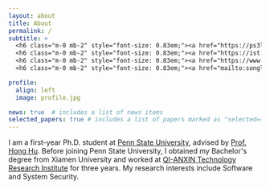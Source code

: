 ```yaml
---
layout: about
title: About
permalink: /
subtitle: >
  <h6 class="m-0 mb-2" style="font-size: 0.83em;"><a href="https://ps3lab.github.io" class="page-description" target="_blank">PennState System Security Lab</a></h6>
  <h6 class="m-0 mb-2" style="font-size: 0.83em;"><a href="https://ist.psu.edu" class="page-description" target="_blank">College of Information Sciences and Technology</a></h6>
  <h6 class="m-0 mb-2" style="font-size: 0.83em;"><a href="https://www.psu.edu" class="page-description" target="_blank">The Pennsylvania State University</a></h6>
  <h6 class="m-0 mb-2" style="font-size: 0.83em;"><a href="mailto:songliu@psu.edu" class="page-description" target="_blank">E-Mail: songliu [AT] psu dot edu</a></h6>

profile:
  align: left
  image: profile.jpg

news: true  # includes a list of news items
selected_papers: true # includes a list of papers marked as "selected={true}"
---
```


I am a first-year Ph.D. student at <a href='https://www.psu.edu'>Penn State University</a>, advised by <a href="https://huhong789.github.io">Prof. Hong Hu</a>. Before joining Penn State University, I obtained my Bachelor's degree from Xiamen University and worked at <a href="https://research.qianxin.com/">QI-ANXIN Technology Research Institute</a> for three years. My research interests include Software and System Security.
